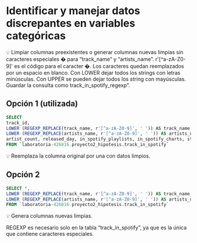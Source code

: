 # Identificar y manejar datos discrepantes en variables categóricas

<aside>
💡 Limpiar columnas preexistentes o generar columnas nuevas limpias sin caracteres especiales � para “track_name” y “artists_name”. r'[^a-zA-Z0-9]' es el código para el caracter �. Los caracteres quedan reemplazados por un espacio en blanco. Con LOWER dejar todos los strings con letras minúsculas. Con UPPER se pueden dejar todos los string con mayúsculas. Guardar la consulta como track_in_spotify_regexp”.

</aside>

## **Opción 1 (utilizada)**

```sql
SELECT
track_id,
LOWER (REGEXP_REPLACE(track_name, r'[^a-zA-Z0-9]', ' ')) AS track_name,
LOWER (REGEXP_REPLACE(artists_name, r'[^a-zA-Z0-9]', ' ')) AS artists_name,
artist_count, released_day, in_spotify_playlists, in_spotify_charts, streams
FROM `laboratoria-426816.proyecto2_hipotesis.track_in_spotify`
```

<aside>
💡 Reemplaza la columna original por una con datos limpios.

</aside>

## Opción 2

```sql
SELECT *,
LOWER (REGEXP_REPLACE(track_name, r'[^a-zA-Z0-9]', ' ')) AS track_name_limpio,
LOWER (REGEXP_REPLACE(artists_name, r'[^a-zA-Z0-9]', ' ')) AS artists_name_limpio
FROM `laboratoria-426816.proyecto2_hipotesis.track_in_spotify`
```

<aside>
💡 Genera columnas nuevas limpias.

REGEXP es necesario solo en la tabla “track_in_spotify”, ya que es la única que contiene caracteres especiales.

</aside>
